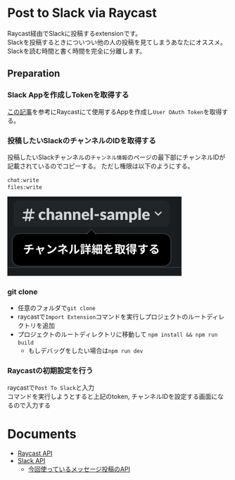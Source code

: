 # Post to Slack via Raycast

Raycast経由でSlackに投稿するextensionです。  
Slackを投稿するときについつい他の人の投稿を見てしまうあなたにオススメ。  
Slackを読む時間と書く時間を完全に分離します。

## Preparation

### Slack Appを作成しTokenを取得する

[この記事](https://zenn.dev/kou_pg_0131/articles/slack-api-post-message)を参考にRaycastにて使用するAppを作成し`User OAuth Token`を取得する。

### 投稿したいSlackのチャンネルのIDを取得する

投稿したいSlackチャンネルの`チャンネル情報`のページの最下部にチャンネルIDが記載されているのでコピーする。
ただし権限は以下のようにする。

```
chat:write
files:write
```

![](assets/readme-1.png)

### git clone

- 任意のフォルダで`git clone`
- raycastで`Import Extension`コマンドを実行しプロジェクトのルートディレクトリを追加
- プロジェクトのルートディレクトリに移動して `npm install && npm run build`
    - もしデバッグをしたい場合は`npm run dev`

### Raycastの初期設定を行う

raycastで`Post To Slack`と入力  
コマンドを実行しようとすると上記のtoken, チャンネルIDを設定する画面になるので入力する


# Documents

- [Raycast API](https://developers.raycast.com/api-reference/)
- [Slack API](https://api.slack.com/)
    - [今回使っているメッセージ投稿のAPI](https://api.slack.com/methods/chat.postMessage)
